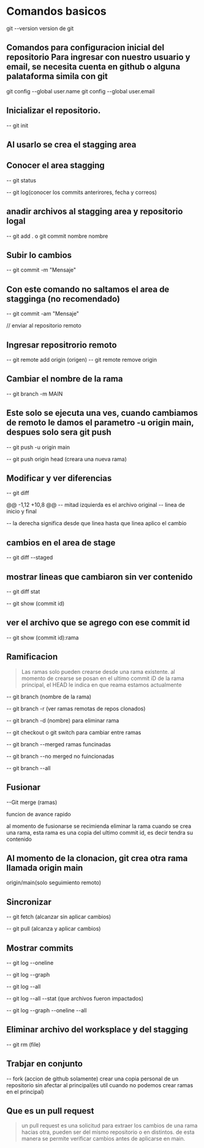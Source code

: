 # Comandos basicos
git --version version de git

## Comandos para configuracion inicial del repositorio Para ingresar con nuestro usuario y email, se necesita cuenta en github o alguna palataforma simila con git

git config --global user.name
git config --global user.email

## Inicializar el repositorio.

-- git init

## Al usarlo se crea el stagging area

## Conocer el area stagging

-- git status

-- git log(conocer los commits anterirores, fecha y correos)

## anadir archivos al stagging area y repositorio logal

-- git add . o git commit nombre nombre 

## Subir lo cambios

-- git commit -m "Mensaje"

## Con este comando no saltamos el area de stagginga (no recomendado)

-- git commit -am "Mensaje"

// enviar al repositorio remoto

## Ingresar repositrorio remoto

-- git remote add origin (origen)
-- git remote remove origin

## Cambiar el nombre de la rama

-- git branch -m MAIN

## Este solo se ejecuta una ves, cuando cambiamos de remoto le damos el parametro -u origin main, despues solo sera git push

-- git push -u origin main


-- git push origin head (creara una nueva rama)

## Modificar y ver diferencias

-- git diff

@@ -1,12 +10,8 @@
-- mitad izquierda es el archivo original
-- linea de inicio y final

-- la derecha significa desde que linea hasta que linea
aplico el cambio

## cambios en el area de stage
-- git diff --staged

## mostrar lineas que cambiaron sin ver contenido
-- git diff stat

-- git show (commit id)

## ver el archivo que se agrego con ese commit id

-- git show (commit id):rama

## Ramificacion
>Las ramas solo pueden crearse desde una rama existente.
al momento de crearse se posan en el ultimo commit iD de la rama principal, el HEAD le indica en que reama estamos actualmente

-- git branch (nombre de la rama)

-- git branch -r (ver ramas remotas de repos clonados)

-- git branch -d (nombre) para eliminar rama

-- git checkout o git switch para cambiar entre ramas

-- git branch --merged ramas funcinadas

-- git branch --no merged no fuincionadas

-- git branch --all

## Fusionar

--Git merge (ramas)

funcion de avance rapido

al momento de fusionarse se recimienda eliminar la rama 
cuando se crea una rama, esta rama es una copia del ultimo commit id, es decir tendra su contenido

## Al momento de la clonacion, git crea otra rama llamada origin main

origin/main(solo seguimiento remoto)

## Sincronizar

-- git fetch (alcanzar sin aplicar cambios)

-- git pull (alcanza y aplicar cambios)

## Mostrar commits

-- git log --oneline

-- git log --graph

-- git log --all

-- git log --all --stat (que archivos fueron impactados)

-- git log --graph --oneline --all


## Eliminar archivo del worksplace y del stagging

-- git rm (file)


## Trabjar en conjunto

-- fork (accion de github solamente) crear una copia personal de un repositorio sin afectar al principal(es util cuando no podemos crear ramas en el principal)


## Que es un pull request

>un pull request es una solicitud para extraer los cambios de una rama hacias otra, pueden ser del mismo repositorio o en distintos. de esta manera se permite verificar cambios antes de aplicarse en main.
